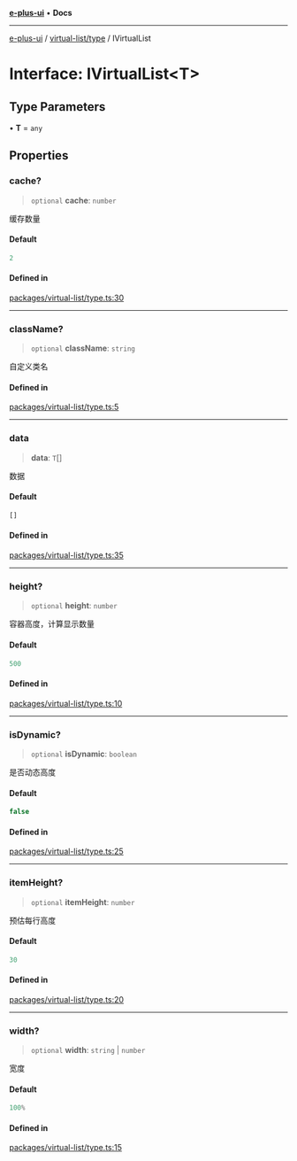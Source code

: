 [**e-plus-ui**](../../../README.md) • **Docs**

***

[e-plus-ui](../../../modules.md) / [virtual-list/type](../README.md) / IVirtualList

# Interface: IVirtualList\<T\>

## Type Parameters

• **T** = `any`

## Properties

### cache?

> `optional` **cache**: `number`

缓存数量

#### Default

```ts
2
```

#### Defined in

[packages/virtual-list/type.ts:30](https://github.com/c-eqian/e-plus-ui/blob/9afe3efca84f90347511649ce68bd1a732377c38/packages/virtual-list/type.ts#L30)

***

### className?

> `optional` **className**: `string`

自定义类名

#### Defined in

[packages/virtual-list/type.ts:5](https://github.com/c-eqian/e-plus-ui/blob/9afe3efca84f90347511649ce68bd1a732377c38/packages/virtual-list/type.ts#L5)

***

### data

> **data**: `T`[]

数据

#### Default

```ts
[]
```

#### Defined in

[packages/virtual-list/type.ts:35](https://github.com/c-eqian/e-plus-ui/blob/9afe3efca84f90347511649ce68bd1a732377c38/packages/virtual-list/type.ts#L35)

***

### height?

> `optional` **height**: `number`

容器高度，计算显示数量

#### Default

```ts
500
```

#### Defined in

[packages/virtual-list/type.ts:10](https://github.com/c-eqian/e-plus-ui/blob/9afe3efca84f90347511649ce68bd1a732377c38/packages/virtual-list/type.ts#L10)

***

### isDynamic?

> `optional` **isDynamic**: `boolean`

是否动态高度

#### Default

```ts
false
```

#### Defined in

[packages/virtual-list/type.ts:25](https://github.com/c-eqian/e-plus-ui/blob/9afe3efca84f90347511649ce68bd1a732377c38/packages/virtual-list/type.ts#L25)

***

### itemHeight?

> `optional` **itemHeight**: `number`

预估每行高度

#### Default

```ts
30
```

#### Defined in

[packages/virtual-list/type.ts:20](https://github.com/c-eqian/e-plus-ui/blob/9afe3efca84f90347511649ce68bd1a732377c38/packages/virtual-list/type.ts#L20)

***

### width?

> `optional` **width**: `string` \| `number`

宽度

#### Default

```ts
100%
```

#### Defined in

[packages/virtual-list/type.ts:15](https://github.com/c-eqian/e-plus-ui/blob/9afe3efca84f90347511649ce68bd1a732377c38/packages/virtual-list/type.ts#L15)
